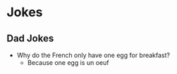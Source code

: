 # Jokes

## Dad Jokes

* Why do the French only have one egg for breakfast?
  * Because one egg is un oeuf
